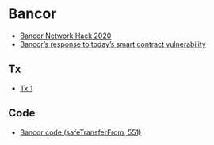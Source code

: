 # Bancor

- [Bancor Network Hack 2020](https://medium.com/1inch-network/bancor-network-hack-2020-3c71444fd59d)
- [Bancor’s response to today’s smart contract vulnerability](https://medium.com/@yudilevi/bancors-response-to-today-s-smart-contract-vulnerability-dc888c589fe4)

## Tx

- [Tx 1](https://etherscan.io/tx/0x4643b63dcbfc385b8ab8c86cbc46da18c2e43d277de3e5bc3b4516d3c0fdeb9f)

## Code

- [Bancor code (safeTransferFrom, 551)](https://etherscan.io/address/0x5f58058C0eC971492166763c8C22632B583F667f#code)
